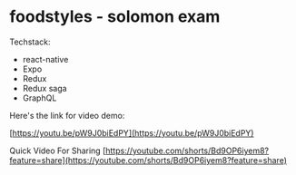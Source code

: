 # foodstyles - solomon exam

Techstack:

- react-native
- Expo
- Redux
- Redux saga
- GraphQL


Here's the link for video demo:


[https://youtu.be/pW9J0biEdPY](https://youtu.be/pW9J0biEdPY)


Quick Video For Sharing
[https://youtube.com/shorts/Bd9OP6iyem8?feature=share](https://youtube.com/shorts/Bd9OP6iyem8?feature=share)


